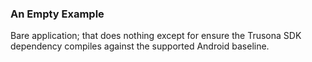 
### An Empty Example

Bare application; that does nothing except for ensure the Trusona SDK dependency compiles against the supported Android baseline.
